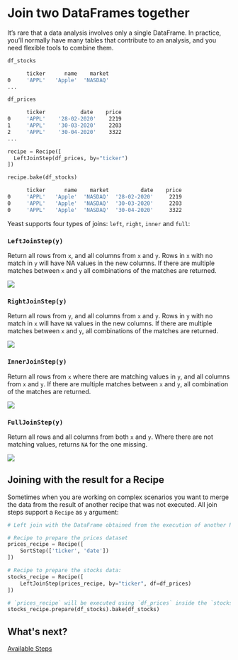# Join two DataFrames together

It’s rare that a data analysis involves only a single DataFrame. In practice, you’ll normally have
many tables that contribute to an analysis, and you need flexible tools to combine them.

```python
df_stocks
```
```bash
      ticker      name    market
0     'APPL'   'Apple'  'NASDAQ'
...
```
```python
df_prices
```
```bash
      ticker           date    price
0     'APPL'    '28-02-2020'    2219
1     'APPL'    '30-03-2020'    2203
2     'APPL'    '30-04-2020'    3322
...
```

```python
recipe = Recipe([
  LeftJoinStep(df_prices, by="ticker")
])

recipe.bake(df_stocks)
```

```bash
      ticker      name    market          date    price
0     'APPL'   'Apple'  'NASDAQ'  '28-02-2020'     2219
0     'APPL'   'Apple'  'NASDAQ'  '30-03-2020'     2203
0     'APPL'   'Apple'  'NASDAQ'  '30-04-2020'     3322
```

Yeast supports four types of joins: `left`, `right`, `inner` and `full`:

### `LeftJoinStep(y)`

Return all rows from `x`, and all columns from `x` and `y`.
Rows in `x` with no match in `y` will have NA values in the new columns.
If there are multiple matches between `x` and `y` all combinations of the matches are returned.

![](https://www.w3schools.com/sql/img_leftjoin.gif)

### `RightJoinStep(y)`

Return all rows from `y`, and all columns from `x` and `y`. Rows in `y` with no match in `x`
will have `NA` values in the new columns. If there are multiple matches between `x` and `y`,
all combinations of the matches are returned.

![](https://www.w3schools.com/sql/img_rightjoin.gif)

### `InnerJoinStep(y)`

Return all rows from `x` where there are matching values in `y`, and all columns from `x` and `y`.
If there are multiple matches between `x` and `y`, all combination of the matches are returned.

![](https://www.w3schools.com/sql/img_innerjoin.gif)

### `FullJoinStep(y)`
Return all rows and all columns from both `x` and `y`. Where there are not matching values, returns
`NA` for the one missing.

![](https://www.w3schools.com/sql/img_fulljoin.gif)

## Joining with the result for a Recipe

Sometimes when you are working on complex scenarios you want to merge the data from the result of
another recipe that was not executed. All join steps support a `Recipe` as `y` argument:

```python
# Left join with the DataFrame obtained from the execution of another Recipe

# Recipe to prepare the prices dataset
prices_recipe = Recipe([
    SortStep(['ticker', 'date'])
])

# Recipe to prepare the stocks data:
stocks_recipe = Recipe([
    LeftJoinStep(prices_recipe, by="ticker", df=df_prices)
])

# `prices_recipe` will be executed using `df_prices` inside the `stocks_recipe` execution
stocks_recipe.prepare(df_stocks).bake(df_stocks)
```

## What's next?

[Available Steps](reference.md)
